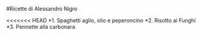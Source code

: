 #Ricette di Alessandro Nigro

<<<<<<< HEAD
*1. Spaghetti aglio, olio e peperoncino
*2. Risotto ai Funghi
*3. Pennette alla carbonara
